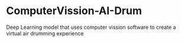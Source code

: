 # ComputerVission-AI-Drum
Deep Learning model that uses computer vission software to create a virtual air drumming experience
